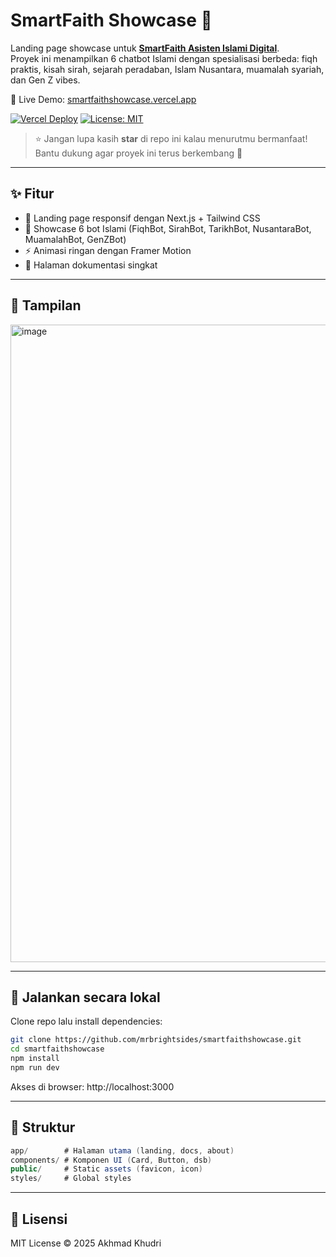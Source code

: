 # SmartFaith Showcase 🌙

Landing page showcase untuk [**SmartFaith Asisten Islami Digital**](https://smartfaith.streamlit.app/).  
Proyek ini menampilkan 6 chatbot Islami dengan spesialisasi berbeda: fiqh praktis, kisah sirah, sejarah peradaban, Islam Nusantara, muamalah syariah, dan Gen Z vibes.

🔗 Live Demo: [smartfaithshowcase.vercel.app](https://smartfaithshowcase.vercel.app)

[![Vercel Deploy](https://img.shields.io/badge/deployed%20on-vercel-black?logo=vercel)](https://smartfaithshowcase.vercel.app)
[![License: MIT](https://img.shields.io/badge/License-MIT-yellow.svg)](LICENSE)

> ⭐ Jangan lupa kasih **star** di repo ini kalau menurutmu bermanfaat!  
> Bantu dukung agar proyek ini terus berkembang 🚀

---

## ✨ Fitur

- 🎨 Landing page responsif dengan Next.js + Tailwind CSS
- 🤖 Showcase 6 bot Islami (FiqhBot, SirahBot, TarikhBot, NusantaraBot, MuamalahBot, GenZBot)
- ⚡ Animasi ringan dengan Framer Motion
- 📄 Halaman dokumentasi singkat

---

## 📸 Tampilan

<img width="1920" height="1020" alt="image" src="https://github.com/user-attachments/assets/29ec4af1-11aa-4442-bc0e-c1108877f3e1" />

---

## 🚀 Jalankan secara lokal

Clone repo lalu install dependencies:
```bash
git clone https://github.com/mrbrightsides/smartfaithshowcase.git
cd smartfaithshowcase
npm install
npm run dev
```
Akses di browser: http://localhost:3000

---

## 📂 Struktur

```csharp
app/        # Halaman utama (landing, docs, about)
components/ # Komponen UI (Card, Button, dsb)
public/     # Static assets (favicon, icon)
styles/     # Global styles
```

---

## 📜 Lisensi

MIT License © 2025 Akhmad Khudri
